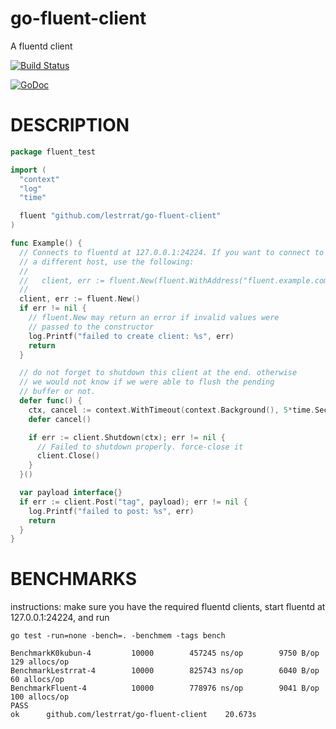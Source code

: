 # go-fluent-client

A fluentd client

[![Build Status](https://travis-ci.org/lestrrat/go-fluent-client.png?branch=master)](https://travis-ci.org/lestrrat/go-fluent-client)

[![GoDoc](https://godoc.org/github.com/lestrrat/go-fluent-client?status.svg)](https://godoc.org/github.com/lestrrat/go-fluent-client)

# DESCRIPTION

```go
package fluent_test

import (
  "context"
  "log"
  "time"

  fluent "github.com/lestrrat/go-fluent-client"
)

func Example() {
  // Connects to fluentd at 127.0.0.1:24224. If you want to connect to
  // a different host, use the following:
  //
  //   client, err := fluent.New(fluent.WithAddress("fluent.example.com"))
  //
  client, err := fluent.New()
  if err != nil {
    // fluent.New may return an error if invalid values were
    // passed to the constructor
    log.Printf("failed to create client: %s", err)
    return
  }

  // do not forget to shutdown this client at the end. otherwise
  // we would not know if we were able to flush the pending
  // buffer or not.
  defer func() {
    ctx, cancel := context.WithTimeout(context.Background(), 5*time.Second)
    defer cancel()

    if err := client.Shutdown(ctx); err != nil {
      // Failed to shutdown properly. force-close it
      client.Close()
    }
  }()

  var payload interface{}
  if err := client.Post("tag", payload); err != nil {
    log.Printf("failed to post: %s", err)
    return
  }
}
```

# BENCHMARKS

instructions: make sure you have the required fluentd clients, start fluentd at 127.0.0.1:24224, and run

```
go test -run=none -bench=. -benchmem -tags bench
```

```
BenchmarkK0kubun-4    	   10000	    457245 ns/op	    9750 B/op	     129 allocs/op
BenchmarkLestrrat-4   	   10000	    825743 ns/op	    6040 B/op	      60 allocs/op
BenchmarkFluent-4     	   10000	    778976 ns/op	    9041 B/op	     100 allocs/op
PASS
ok  	github.com/lestrrat/go-fluent-client	20.673s
```
